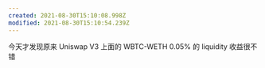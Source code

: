 ```yaml
---
created: 2021-08-30T15:10:08.998Z
modified: 2021-08-30T15:10:54.239Z
---
```

今天才发现原来 Uniswap V3 上面的 WBTC-WETH 0.05% 的 liquidity 收益很不错

